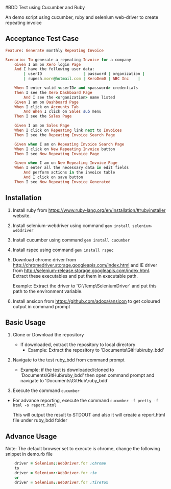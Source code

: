 #BDD Test using Cucumber and Ruby

An demo script using cucumber, ruby and selenium web-driver to create repeating invoice

## Acceptance Test Case

```ruby
Feature: Generate monthly Repeating Invoice

Scenario: To generate a repeating Invoice for a company
	Given I am on Xero login Page
	And I have the following user data:
		| userID				  | password | organization |
		| rupesh.more@hotmail.com | XeroDem0 | ABC Inc	  |

	When I enter valid <userID> and <password> credentials
	Then I see the Xero Dashboard Page
		And I see the <organization> name listed
	Given I am on Dashboard Page
	When I click on Accounts Tab
		And When I click on Sales sub menu
	Then I see the Sales Page

	Given I am on Sales Page
	When I click on Repeating link next to Invoices
	Then I see the Repeating Invoice Search Page

	Given when I am on Repeating Invoice Search Page
	When I click on New Repeating Invoice button
	Then I see New Repeating Invoice Page

	Given when I am on New Repeating Invoice Page
	When I enter all the necessary data in edit fields
		And perform actions in the invoice table
		And I click on save button
	Then I see New Repeating Invoice Generated
```

## Installation
1. Install ruby from https://www.ruby-lang.org/en/installation/#rubyinstaller website.
2. Install selenium-webdriver using command ```gem install selenium-webdriver```
3. Install cucumber using command ```gem install cucumber```
4. Install rspec using command ```gem install rspec```
5. Download chrome driver from http://chromedriver.storage.googleapis.com/index.html and IE driver from http://selenium-release.storage.googleapis.com/index.html. Extract these executables and put them in executable path.

   Example: Extract the driver to 'C:\Temp\SeleniumDriver\' and put this path to the environment variable.
6. Install ansicon from https://github.com/adoxa/ansicon to get coloured output in command prompt

## Basic Usage
1. Clone or Download the repository
   - If downloaded, extract the repository to local directory
     * Example: Extract the repository to 'Documents\GitHub\ruby_bdd'

2. Navigate to the test ruby_bdd from command prompt
   * Example: if the test is downloaded/cloned to 'Documents\GitHub\ruby_bdd' then open command prompt and navigate to 'Documents\GitHub\ruby_bdd'
3. Execute the command ```cucumber```
  - For advance reporting, execute the command ```cucumber -f pretty -f html -o report.html```

     This will output the result to STDOUT and also it will create a report.html file under ruby_bdd folder

## Advance Usage
Note: The default browser set to execute is chrome, change the following snippet in demo.rb file
```ruby
	driver = Selenium::WebDriver.for :chrome
	to 
	driver = Selenium::WebDriver.for :ie
	or
	driver = Selenium::WebDriver.for :firefox
```
